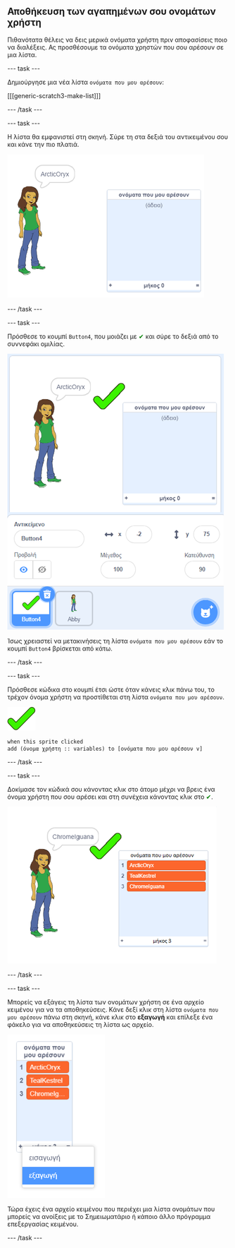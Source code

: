 ## Αποθήκευση των αγαπημένων σου ονομάτων χρήστη

Πιθανότατα θέλεις να δεις μερικά ονόματα χρήστη πριν αποφασίσεις ποιο να διαλέξεις. Ας προσθέσουμε τα ονόματα χρηστών που σου αρέσουν σε μια λίστα.

--- task ---

Δημιούργησε μια νέα λίστα `ονόματα που μου αρέσουν`:

[[[generic-scratch3-make-list]]]

--- /task ---

--- task ---

Η λίστα θα εμφανιστεί στη σκηνή. Σύρε τη στα δεξιά του αντικειμένου σου και κάνε την πιο πλατιά.

![λίστα 'ονόματα που μου αρέσουν' με τονισμένη την αλλαγή μεγέθους κάτω αριστερά](images/usernames-like-stage.png)

--- /task ---

--- task ---

Πρόσθεσε το κουμπί `Button4`, που μοιάζει με <span style="color: green;">✔</span> και σύρε το δεξιά από το συννεφάκι ομιλίας.

![αντικείμενο τικ στη σκηνή δίπλα στη λίστα 'ονόματα που μου αρέσουν'](images/usernames-tick.png)

Ίσως χρειαστεί να μετακινήσεις τη λίστα `ονόματα που μου αρέσουν` εάν το κουμπί `Button4` βρίσκεται από κάτω.

--- /task ---

--- task ---

Πρόσθεσε κώδικα στο κουμπί έτσι ώστε όταν κάνεις κλικ πάνω του, το τρέχον όνομα χρήστη να προστίθεται στη λίστα `ονόματα που μου αρέσουν`.

![button sprite](images/button-sprite.png)

```blocks3
when this sprite clicked
add (όνομα χρήστη :: variables) to [ονόματα που μου αρέσουν v]
```

--- /task ---

--- task ---

Δοκίμασε τον κώδικά σου κάνοντας κλικ στο άτομο μέχρι να βρεις ένα όνομα χρήστη που σου αρέσει και στη συνέχεια κάνοντας κλικ στο <span style="color: green;">✔</span>.

![λίστα 'ονόματα που μου αρέσουν' με εγγραφές](images/usernames-like-list.png)

--- /task ---

--- task ---

Μπορείς να εξάγεις τη λίστα των ονομάτων χρήστη σε ένα αρχείο κειμένου για να τα αποθηκεύσεις. Κάνε δεξί κλικ στη λίστα `ονόματα που μου αρέσουν` πάνω στη σκηνή, κάνε κλικ στο **εξαγωγή** και επίλεξε ένα φάκελο για να αποθηκεύσεις τη λίστα ως αρχείο.

![το μενού εξαγωγής εγγραφών από τη λίστα](images/usernames-export.png)

Τώρα έχεις ένα αρχείο κειμένου που περιέχει μια λίστα ονομάτων που μπορείς να ανοίξεις με το Σημειωματάριο ή κάποιο άλλο πρόγραμμα επεξεργασίας κειμένου.

--- /task ---